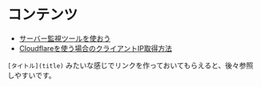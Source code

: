 <!-- TITLE: サーバー関連 -->
<!-- SUBTITLE: サーバー関連のあれこれ -->

# コンテンツ
* [サーバー監視ツールを使おう](server/サーバー監視ツールを)
* [Cloudflareを使う場合のクライアントIP取得方法](erver/get-client-ip-via-cloudflare)


`[タイトル](title)` みたいな感じでリンクを作っておいてもらえると、後々参照しやすいです。